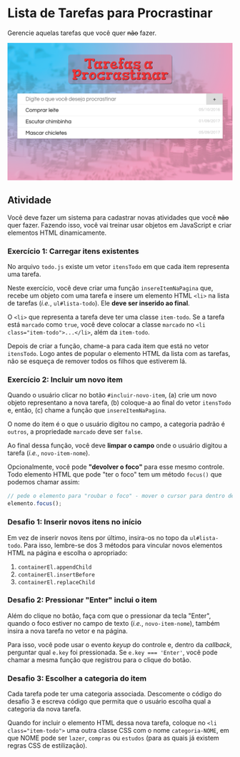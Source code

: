 # Lista de Tarefas para Procrastinar

Gerencie aquelas tarefas que você quer ~~não~~ fazer.

![Resultado final da atividade](docs/resultado-final.png)

## Atividade

Você deve fazer um sistema para cadastrar novas atividades que você ~~não~~
quer fazer. Fazendo isso, você vai treinar usar objetos em JavaScript e
criar elementos HTML dinamicamente.


### Exercício 1: Carregar itens existentes

No arquivo `todo.js` existe um vetor `itensTodo` em que cada item
representa uma tarefa.

Neste exercício, você deve criar uma função `insereItemNaPagina` que, recebe
um objeto com uma tarefa e insere um elemento HTML `<li>` na
lista de tarefas (_i.e._, `ul#lista-todo`). Ele **deve ser inserido ao final**.

O `<li>` que representa a tarefa deve ter uma classe `item-todo`. Se a
tarefa está `marcado` como `true`, você deve colocar a classe `marcado`
no `<li class="item-todo">...</li>`, além da `item-todo`.

Depois de criar a função, chame-a para cada item que está no vetor `itensTodo`.
Logo antes de popular o elemento HTML da lista com as tarefas, não se
esqueça de remover todos os filhos que estiverem lá.

### Exercício 2: Incluir um novo item

Quando o usuário clicar no botão `#incluir-novo-item`, (a) crie um novo objeto
representano a nova tarefa, (b) coloque-a ao final do vetor `itensTodo` e,
então, (c) chame a função que `insereItemNaPagina`.

O nome do item é o que o usuário digitou no campo, a categoria padrão é
`outros`, a propriedade `marcado` deve ser `false`.

Ao final dessa função, você deve **limpar o campo** onde o usuário digitou
a tarefa (_i.e._, `novo-item-nome`).

Opcionalmente, você pode **"devolver o foco"** para esse mesmo controle. Todo
elemento HTML que pode "ter o foco" tem um método `focus()` que podemos chamar
assim:

```js
// pede o elemento para "roubar o foco" - mover o cursor para dentro dele
elemento.focus();
```

### Desafio 1: Inserir novos itens no início

Em vez de inserir novos itens por último, insira-os no topo da `ul#lista-todo`.
Para isso, lembre-se dos 3 métodos para vincular novos elementos HTML
na página e escolha o apropriado:

1. `containerEl.appendChild`
1. `containerEl.insertBefore`
1. `containerEl.replaceChild`


### Desafio 2: Pressionar "Enter" inclui o item

Além do clique no botão, faça com que o pressionar da tecla "Enter",
quando o foco estiver no campo de texto (_i.e._, `novo-item-nome`), também
insira a nova tarefa no vetor e na página.

Para isso, você pode usar o evento _keyup_ do controle e, dentro da _callback_,
perguntar qual `e.key` foi pressionada. Se `e.key === 'Enter'`, você pode
chamar a mesma função que registrou para o clique do botão.

### Desafio 3: Escolher a categoria do item

Cada tarefa pode ter uma categoria associada. Descomente o código do desafio 3
e escreva código que permita que o usuário escolha qual a categoria da nova
tarefa.

Quando for incluir o elemento HTML dessa nova tarefa, coloque no `<li class="item-todo">` uma outra classe CSS com o nome `categoria-NOME`, em
que NOME pode ser `lazer`, `compras` ou `estudos` (para as
quais já existem regras CSS de estilização).

